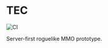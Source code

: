 # TEC

![CI](https://github.com/smithdamen/tec/actions/workflows/ci.yml/badge.svg)

Server-first roguelike MMO prototype.
